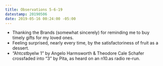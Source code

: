 ```yaml
---
title: Observations 5-6-19
datestamp: 20190506
date: 2019-05-16 00:24:00 -05:00
---
```


- Thanking the Brands (somewhat sincerely) for reminding me to buy timely gifts for my loved ones.
- Feeling surprised, nearly every time, by the satisfactoriness of fruit as a dessert.
- “Ahtcstbyelw 1” by Angelo Harmsworth & Theodore Cale Schafer crossfaded into “3” by Pita, as heard on an n10.as radio re-run.
